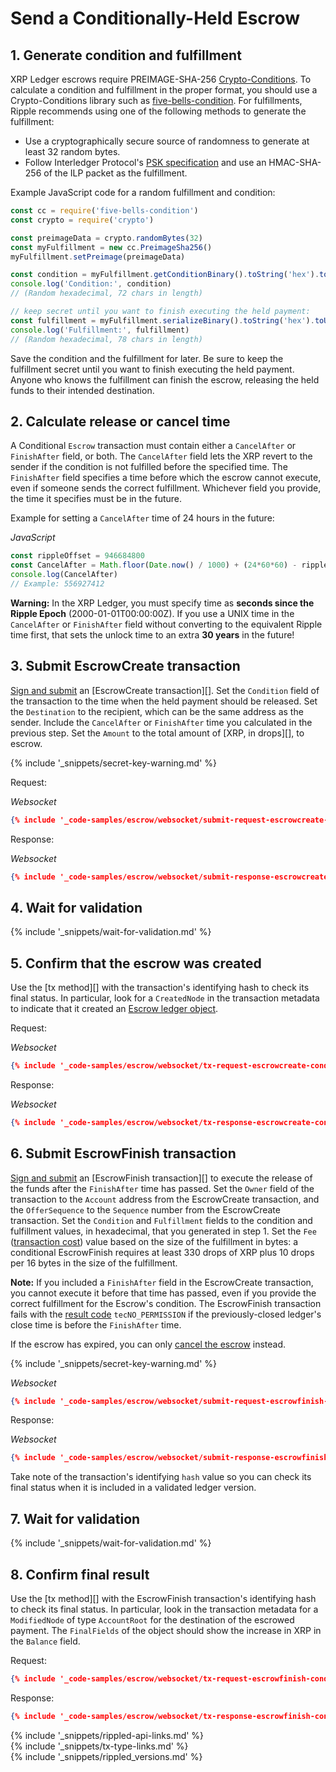 # Send a Conditionally-Held Escrow

## 1. Generate condition and fulfillment

XRP Ledger escrows require PREIMAGE-SHA-256 [Crypto-Conditions](https://tools.ietf.org/html/draft-thomas-crypto-conditions-03). To calculate a condition and fulfillment in the proper format, you should use a Crypto-Conditions library such as [five-bells-condition](https://github.com/interledgerjs/five-bells-condition). For fulfillments, Ripple recommends using one of the following methods to generate the fulfillment:

- Use a cryptographically secure source of randomness to generate at least 32 random bytes.
- Follow Interledger Protocol's [PSK specification](https://github.com/interledger/rfcs/blob/master/deprecated/0016-pre-shared-key/0016-pre-shared-key.md) and use an HMAC-SHA-256 of the ILP packet as the fulfillment.

Example JavaScript code for a random fulfillment and condition:

```js
const cc = require('five-bells-condition')
const crypto = require('crypto')

const preimageData = crypto.randomBytes(32)
const myFulfillment = new cc.PreimageSha256()
myFulfillment.setPreimage(preimageData)

const condition = myFulfillment.getConditionBinary().toString('hex').toUpperCase()
console.log('Condition:', condition)
// (Random hexadecimal, 72 chars in length)

// keep secret until you want to finish executing the held payment:
const fulfillment = myFulfillment.serializeBinary().toString('hex').toUpperCase()
console.log('Fulfillment:', fulfillment)
// (Random hexadecimal, 78 chars in length)
```

Save the condition and the fulfillment for later. Be sure to keep the fulfillment secret until you want to finish executing the held payment. Anyone who knows the fulfillment can finish the escrow, releasing the held funds to their intended destination.


## 2. Calculate release or cancel time

A Conditional `Escrow` transaction must contain either a `CancelAfter` or `FinishAfter` field, or both. The `CancelAfter` field lets the XRP revert to the sender if the condition is not fulfilled before the specified time. The `FinishAfter` field specifies a time before which the escrow cannot execute, even if someone sends the correct fulfillment. Whichever field you provide, the time it specifies must be in the future.

Example for setting a `CancelAfter` time of 24 hours in the future:

<!-- MULTICODE_BLOCK_START -->

_JavaScript_

```js
const rippleOffset = 946684800
const CancelAfter = Math.floor(Date.now() / 1000) + (24*60*60) - rippleOffset
console.log(CancelAfter)
// Example: 556927412
```

<!--{# Striking Python example for now since we don't have full examples
_Python 2/3_

```python
from time import time
ripple_offset = 946684800
cancel_after = int(time()) + (24*60*60) - 946684800
print(cancel_after)
# Example: 556927412
```

#}-->

<!-- MULTICODE_BLOCK_END -->

**Warning:** In the XRP Ledger, you must specify time as **seconds since the Ripple Epoch** (2000-01-01T00:00:00Z). If you use a UNIX time in the `CancelAfter` or `FinishAfter` field without converting to the equivalent Ripple time first, that sets the unlock time to an extra **30 years** in the future!

## 3. Submit EscrowCreate transaction

[Sign and submit](transaction-basics.html#signing-and-submitting-transactions) an [EscrowCreate transaction][]. Set the `Condition` field of the transaction to the time when the held payment should be released. Set the `Destination` to the recipient, which can be the same address as the sender. Include the `CancelAfter` or `FinishAfter` time you calculated in the previous step. Set the `Amount` to the total amount of [XRP, in drops][], to escrow.

{% include '_snippets/secret-key-warning.md' %} <!--#{ fix md highlighting_ #}-->

Request:

<!-- MULTICODE_BLOCK_START -->

*Websocket*

```json
{% include '_code-samples/escrow/websocket/submit-request-escrowcreate-condition.json' %}
```

<!-- MULTICODE_BLOCK_END -->

Response:

<!-- MULTICODE_BLOCK_START -->

*Websocket*

```json
{% include '_code-samples/escrow/websocket/submit-response-escrowcreate-condition.json' %}
```

<!-- MULTICODE_BLOCK_END -->

## 4. Wait for validation

{% include '_snippets/wait-for-validation.md' %} <!--#{ fix md highlighting_ #}-->

## 5. Confirm that the escrow was created

Use the [tx method][] with the transaction's identifying hash to check its final status. In particular, look for a `CreatedNode` in the transaction metadata to indicate that it created an [Escrow ledger object](escrow.html).

Request:

<!-- MULTICODE_BLOCK_START -->

*Websocket*

```json
{% include '_code-samples/escrow/websocket/tx-request-escrowcreate-condition.json' %}
```

<!-- MULTICODE_BLOCK_END -->

Response:

<!-- MULTICODE_BLOCK_START -->

*Websocket*

```json
{% include '_code-samples/escrow/websocket/tx-response-escrowcreate-condition.json' %}
```

<!-- MULTICODE_BLOCK_END -->

## 6. Submit EscrowFinish transaction

[Sign and submit](transaction-basics.html#signing-and-submitting-transactions) an [EscrowFinish transaction][] to execute the release of the funds after the `FinishAfter` time has passed. Set the `Owner` field of the transaction to the `Account` address from the EscrowCreate transaction, and the `OfferSequence` to the `Sequence` number from the EscrowCreate transaction. Set the `Condition` and `Fulfillment` fields to the condition and fulfillment values, in hexadecimal, that you generated in step 1. Set the `Fee` ([transaction cost](transaction-cost.html)) value based on the size of the fulfillment in bytes: a conditional EscrowFinish requires at least 330 drops of XRP plus 10 drops per 16 bytes in the size of the fulfillment.

**Note:** If you included a `FinishAfter` field in the EscrowCreate transaction, you cannot execute it before that time has passed, even if you provide the correct fulfillment for the Escrow's condition. The EscrowFinish transaction fails with the [result code](transaction-results.html) `tecNO_PERMISSION` if the previously-closed ledger's close time is before the `FinishAfter` time.

If the escrow has expired, you can only [cancel the escrow](cancel-an-expired-escrow.html) instead.

{% include '_snippets/secret-key-warning.md' %} <!--#{ fix md highlighting_ #}-->

<!-- MULTICODE_BLOCK_START -->

_Websocket_

```json
{% include '_code-samples/escrow/websocket/submit-request-escrowfinish-condition.json' %}
```

<!-- MULTICODE_BLOCK_END -->

Response:

<!-- MULTICODE_BLOCK_START -->

_Websocket_

```json
{% include '_code-samples/escrow/websocket/submit-response-escrowfinish-condition.json' %}
```

<!-- MULTICODE_BLOCK_END -->

Take note of the transaction's identifying `hash` value so you can check its final status when it is included in a validated ledger version.

## 7. Wait for validation

{% include '_snippets/wait-for-validation.md' %} <!--#{ fix md highlighting_ #}-->

## 8. Confirm final result

Use the [tx method][] with the EscrowFinish transaction's identifying hash to check its final status. In particular, look in the transaction metadata for a `ModifiedNode` of type `AccountRoot` for the destination of the escrowed payment. The `FinalFields` of the object should show the increase in XRP in the `Balance` field.

Request:

```json
{% include '_code-samples/escrow/websocket/tx-request-escrowfinish-condition.json' %}
```

Response:

```json
{% include '_code-samples/escrow/websocket/tx-response-escrowfinish-condition.json' %}
```


<!--{# common link defs #}-->
{% include '_snippets/rippled-api-links.md' %}			
{% include '_snippets/tx-type-links.md' %}			
{% include '_snippets/rippled_versions.md' %}
